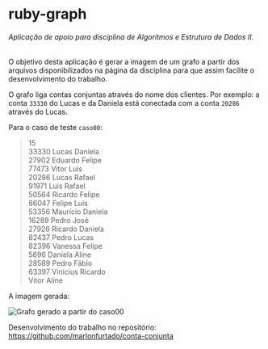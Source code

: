 # ruby-graph

<h6>Aplicação de apoio para disciplina de Algoritmos e Estrutura de Dados II. </h6>
O objetivo desta aplicação é gerar a imagem de um grafo a partir dos arquivos disponibilizados na página da disciplina para  que assim facilite o desenvolvimento do trabalho.

O grafo liga contas conjuntas através do nome dos clientes. Por exemplo: a conta `33330` do Lucas e da Daniela está conectada com a conta `20286` através do Lucas.

Para o caso de teste `caso00`:  
> 15  
33330 Lucas Daniela  
27902 Eduardo Felipe  
77473 Vitor Luis  
20286 Lucas Rafael  
91971 Luis Rafael  
50564 Ricardo Felipe  
86047 Felipe Luis  
53356 Maurício Daniela  
16289 Pedro José  
27926 Ricardo Daniela  
82437 Pedro Lucas  
82396 Vanessa Felipe  
5696 Daniela Aline  
28589 Pedro Fábio  
63397 Vinicius Ricardo  
Vitor Aline  

A imagem gerada: 

![Grafo gerado a partir do caso00](https://i.imgur.com/wBNkMZ8.png)
  
  
Desenvolvimento do trabalho no repositório: https://github.com/marlonfurtado/conta-conjunta
